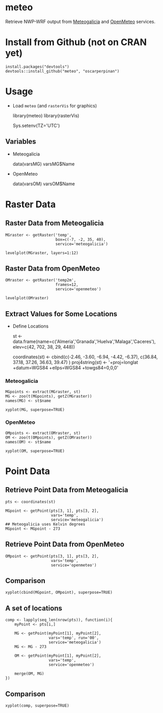 meteo
=====

Retrieve NWP-WRF output from
[Meteogalicia](http://www.meteogalicia.es/web/modelos/threddsIndex.action)
and [OpenMeteo](https://openmeteoforecast.org/wiki/Data) services.

# Install from Github (not on CRAN yet) #

    install.packages("devtools")
    devtools::install_github("meteo", "oscarperpinan")


# Usage #


-   Load `meteo` (and `rasterVis` for graphics)

    library(meteo)
    library(rasterVis)
    
    Sys.setenv(TZ='UTC')

## Variables

-   Meteogalicia

    data(varsMG)
    varsMG$Name

-   OpenMeteo

    data(varsOM)
    varsOM$Name

# Raster Data

## Raster Data from Meteogalicia

    MGraster <- getRaster('temp',
                          box=c(-7, -2, 35, 40),
                          service='meteogalicia')

    levelplot(MGraster, layers=1:12)


## Raster Data from OpenMeteo

    OMraster <- getRaster('temp2m',
                          frames=12,
                          service='openmeteo')

    levelplot(OMraster)


## Extract Values for Some Locations

-   Define Locations

    st <- data.frame(name=c('Almeria','Granada','Huelva','Malaga','Caceres'),
                     elev=c(42, 702, 38, 29, 448))
    
    coordinates(st) <- cbind(c(-2.46, -3.60, -6.94, -4.42, -6.37),
                             c(36.84, 37.18, 37.26, 36.63, 39.47)
                             )
    proj4string(st) <- '+proj=longlat +datum=WGS84 +ellps=WGS84 +towgs84=0,0,0'

### Meteogalicia

    MGpoints <- extract(MGraster, st)
    MG <- zoo(t(MGpoints), getZ(MGraster))
    names(MG) <- st$name

    xyplot(MG, superpose=TRUE)


### OpenMeteo

    OMpoints <- extract(OMraster, st)
    OM <- zoo(t(OMpoints), getZ(OMraster))
    names(OM) <- st$name

    xyplot(OM, superpose=TRUE)


# Point Data

## Retrieve Point Data from Meteogalicia

    pts <- coordinates(st)

    MGpoint <- getPoint(pts[3, 1], pts[3, 2],
                        vars='temp',
                        service='meteogalicia')
    ## Meteogalicia uses Kelvin degrees 
    MGpoint <- MGpoint - 273

## Retrieve Point Data from OpenMeteo

    OMpoint <- getPoint(pts[3, 1], pts[3, 2],
                        vars='temp',
                        service='openmeteo')

## Comparison

    xyplot(cbind(MGpoint, OMpoint), superpose=TRUE)


## A set of locations

    comp <- lapply(seq_len(nrow(pts)), function(i){
        myPoint <- pts[i,]
    
        MG <- getPoint(myPoint[1], myPoint[2],
                       vars='temp', run='00',
                       service='meteogalicia')
        MG <- MG - 273
    
        OM <- getPoint(myPoint[1], myPoint[2],
                       vars='temp',
                       service='openmeteo')
    
        merge(OM, MG)
    })

## Comparison

    xyplot(comp, superpose=TRUE)


